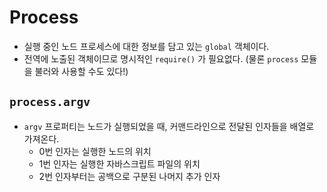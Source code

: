 # Process

* 실행 중인 노드 프로세스에 대한 정보를 담고 있는 `global` 객체이다.
* 전역에 노출된 객체이므로 명시적인 `require()` 가 필요없다. (물론 `process` 모듈을 불러와 사용할 수도 있다!)

## `process.argv`

* `argv` 프로퍼티는 노드가 실행되었을 때, 커맨드라인으로 전달된 인자들을 배열로 가져온다.
  * 0번 인자는 실행한 노드의 위치
  * 1번 인자는 실행한 자바스크립트 파일의 위치
  * 2번 인자부터는 공백으로 구분된 나머지 추가 인자
